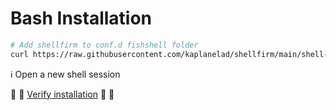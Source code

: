 # Bash Installation


```bash
# Add shellfirm to conf.d fishshell folder
curl https://raw.githubusercontent.com/kaplanelad/shellfirm/main/shell-plugins/shellfirm.plugin.fish -o ~/.config/fish/conf.d/shellfirm.plugin.fish
```

:information_source: Open a new shell session

:eyes: :eyes: [Verify installation](../../README.md#verify-installation) :eyes: :eyes:

